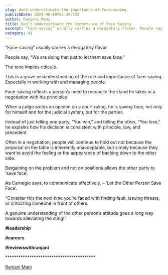 ```yaml
---
slug: dont-underestimate-the-importance-of-face-saving
publishDate: 2021-06-28T04:49:12Z
author: Ranjani Mani
title: Don’t Underestimate the Importance of Face Saving 
excerpt: “Face-saving” usually carries a derogatory flavor. People say, “We are doing that just to let them save face,” The tone implies ridicule. This is a grave misunderstanding of the role and importance of face-saving. Especially in working with and managing people. Face-saving reflects a person’s need to reconcile the stand he takes in a negotiation  ... 
category: 41
---
```


“Face-saving” usually carries a derogatory flavor.

People say, “We are doing that just to let them save face,”

The tone implies ridicule.

This is a grave misunderstanding of the role and importance of face-saving. Especially in working with and managing people.

Face-saving reflects a person’s need to reconcile the stand he takes in a negotiation with his principles

When a judge writes an opinion on a court ruling, he is saving face, not only for himself and for the judicial system, but for the parties.

Instead of just telling one party, “You win,” and telling the other, “You lose,” he explains how his decision is consistent with principle, law, and precedent.

Often in a negotiation, people will continue to hold out not because the proposal on the table is inherently unacceptable, but simply because they want to avoid the feeling or the appearance of backing down to the other side.

Bargaining on the problem and not on positions allows the other party to ‘save face’.

As Carnegie says, to communicate effectively, – ‘Let the Other Person Save Face’.

“Consider this the next time you’re faced with finding fault, issuing threats, or criticizing someone in front of others.

A genuine understanding of the other person’s attitude goes a long way towards alleviating the sting!”

**#leadership**

**#careers**

**#reviewswithranjani**

\*\*\*\*\*\*\*\*\*\*\*\*\*\*\*\*\*\*\*\*\*\*\*\*\*\*\*\*\*\*\*\*\*\*\*\*\*\*\*\*\*

[Ranjani Mani](https://www.linkedin.com/feed/#)